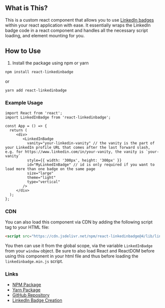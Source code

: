 ## What is This?
This is a custom react component that allows you to use [LinkedIn badges](https://www.linkedin.com/badges/profile/create?vanityname=%E2%98%AFliu&preferredlocale=en_US&trk=public_profile_badge&source=ziping.org) within your react application with ease. It essentially wraps the LinkedIn badge code in a react component and handles all the necessary script loading, and element mounting for you.

## How to Use
1. Install the package using npm or yarn
```bash
npm install react-linkedinbadge
```
or
```bash
yarn add react-linkedinbadge
```

### Example Usage
```tsx
import React from 'react';
import LinkedInBadge from 'react-linkedinbadge';

const App = () => {
  return (
	 <div>
		<LinkedInBadge
		  vanity="your-linkedin-vanity" // the vanity is the part of your LinkedIn profile URL that comes after the last forward slash, e.g. for https://www.linkedin.com/in/your-vanity, the vanity is `your-vanity`
		  style={{ width: '300px', height: '300px' }}
		  id="MyLinkedInBadge" // id is only required if you want to load more than one badge on the same page
		  size="large"
		  theme="light"
		  type="vertical"
		/>
	 </div>
  );
};
```

### CDN
You can also load this component via CDN by adding the following script tag to your HTML file:
```html
<script src="https://cdn.jsdelivr.net/npm/react-linkedinbadge@4/lib/linkedinbadge.min.js"></script>
```

You then can use it from the global scope, via the variable `LinkedInBadge` from your `window` object. Be sure to also load React and ReactDOM before using this component in your html file and thus before loading the `linkedinbadge.min.js` script. 


### Links
- [NPM Package](https://www.npmjs.com/package/react-linkedinbadge)
- [Yarn Package](https://yarnpkg.com/package/react-linkedinbadge)
- [GitHub Repository](https://github.com/ziping-liu-corporation/react-linkedin)
- [LinkedIn Badge Creation](https://www.linkedin.com/badges/profile/create?vanityname=%E2%98%AFliu&preferredlocale=en_US&trk=public_profile_badge&source=ziping.org)